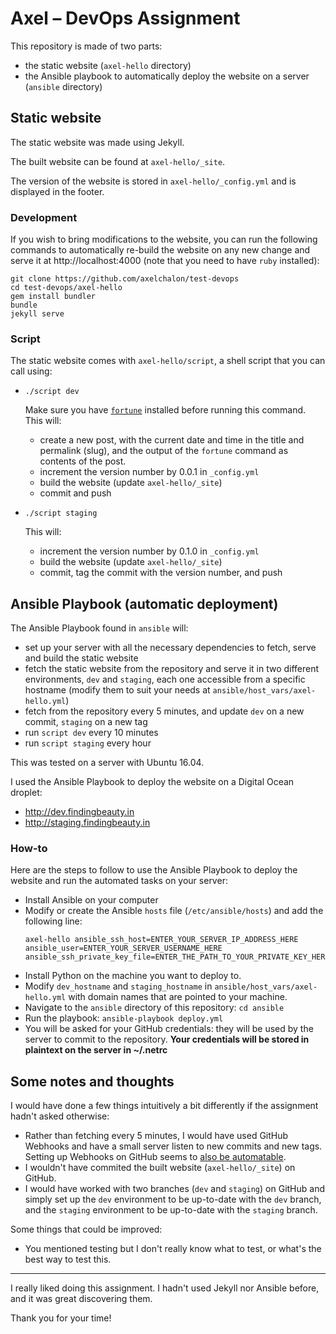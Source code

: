 # Axel – DevOps Assignment

This repository is made of two parts:
- the static website (`axel-hello` directory)
- the Ansible playbook to automatically deploy the website on a server (`ansible` directory)

## Static website

The static website was made using Jekyll.

The built website can be found at `axel-hello/_site`.

The version of the website is stored in `axel-hello/_config.yml` and is displayed in the footer.

### Development

If you wish to bring modifications to the website, you can run the following commands to automatically re-build the website on any new change and serve it at http://localhost:4000 (note that you need to have `ruby` installed):

```
git clone https://github.com/axelchalon/test-devops
cd test-devops/axel-hello
gem install bundler
bundle
jekyll serve
```

### Script

The static website comes with `axel-hello/script`, a shell script that you can call using:
 - `./script dev`
 
   Make sure you have [`fortune`](http://manpages.ubuntu.com/manpages/xenial/man6/fortune.6.html) installed before running this command.
   This will:
     - create a new post, with the current date and time in the title and permalink (slug), and the output of the `fortune` command as contents of the post.
     - increment the version number by 0.0.1 in `_config.yml`
     - build the website (update `axel-hello/_site`)
     - commit and push
     
 - `./script staging`
 
   This will:
     - increment the version number by 0.1.0 in `_config.yml`
     - build the website (update `axel-hello/_site`)
     - commit, tag the commit with the version number, and push

## Ansible Playbook (automatic deployment)

The Ansible Playbook found in `ansible` will:
 - set up your server with all the necessary dependencies to fetch, serve and build the static website
 - fetch the static website from the repository and serve it in two different environments, `dev` and `staging`, each one accessible from a specific hostname (modify them to suit your needs at `ansible/host_vars/axel-hello.yml`)
 - fetch from the repository every 5 minutes, and update `dev` on a new commit, `staging` on a new tag
 - run `script dev` every 10 minutes
 - run `script staging` every hour
 
This was tested on a server with Ubuntu 16.04.

I used the Ansible Playbook to deploy the website on a Digital Ocean droplet:
 - http://dev.findingbeauty.in
 - http://staging.findingbeauty.in 
 
### How-to
Here are the steps to follow to use the Ansible Playbook to deploy the website and run the automated tasks on your server:
 - Install Ansible on your computer
 - Modify or create the Ansible `hosts` file (`/etc/ansible/hosts`) and add the following line:
   ```
   axel-hello ansible_ssh_host=ENTER_YOUR_SERVER_IP_ADDRESS_HERE ansible_user=ENTER_YOUR_SERVER_USERNAME_HERE ansible_ssh_private_key_file=ENTER_THE_PATH_TO_YOUR_PRIVATE_KEY_HERE
   ```
 - Install Python on the machine you want to deploy to.
 - Modify `dev_hostname` and `staging_hostname` in `ansible/host_vars/axel-hello.yml` with domain names that are pointed to your machine.
 - Navigate to the `ansible` directory of this repository: `cd ansible`
 - Run the playbook: `ansible-playbook deploy.yml`
 - You will be asked for your GitHub credentials: they will be used by the server to commit to the repository. **Your credentials will be stored in plaintext on the server in ~/.netrc**
 
## Some notes and thoughts

I would have done a few things intuitively a bit differently if the assignment hadn't asked otherwise:
 - Rather than fetching every 5 minutes, I would have used GitHub Webhooks and have a small server listen to new commits and new tags. Setting up Webhooks on GitHub seems to [also be automatable](https://developer.github.com/v3/repos/hooks/).
 - I wouldn't have commited the built website (`axel-hello/_site`) on GitHub.
 - I would have worked with two branches (`dev` and `staging`) on GitHub and simply set up the `dev` environment to be up-to-date with the `dev` branch, and the `staging` environment to be up-to-date with the `staging` branch.
 
Some things that could be improved:
 - You mentioned testing but I don't really know what to test, or what's the best way to test this.

---

I really liked doing this assignment. I hadn't used Jekyll nor Ansible before, and it was great discovering them.

Thank you for your time!
